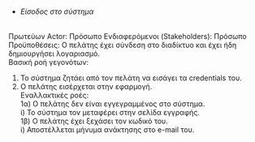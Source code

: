 * ###### Είσοδος στο σύστημα
Πρωτεύων Actor: Πρόσωπο
Ενδιαφερόμενοι (Stakeholders): Πρόσωπο  
Προϋποθέσεις: Ο πελάτης έχει σύνδεση στο διαδίκτυο και έχει ήδη δημιουργήσει λογαριασμό.  
Βασική ροή γεγονότων:   
1) Το σύστημα ζητάει από τον πελάτη να εισάγει τα credentials του.  
2) Ο πελάτης εισέρχεται στην εφαρμογή.  
Εναλλακτικές ροές:  
1α) Ο πελάτης δεν είναι εγγεγραμμένος στο σύστημα.  
    i) Το σύστημα τον μεταφέρει στην σελίδα εγγραφής.  
1β) Ο πελάτης έχει ξεχάσει τον κωδικό του.  
    i) Αποστέλλεται μήνυμα ανάκτησης στο e-mail του. 